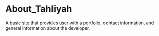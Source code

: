 # About_Tahliyah
A basic site that provides user with a portfolio, contact information, and general information about the developer. 

